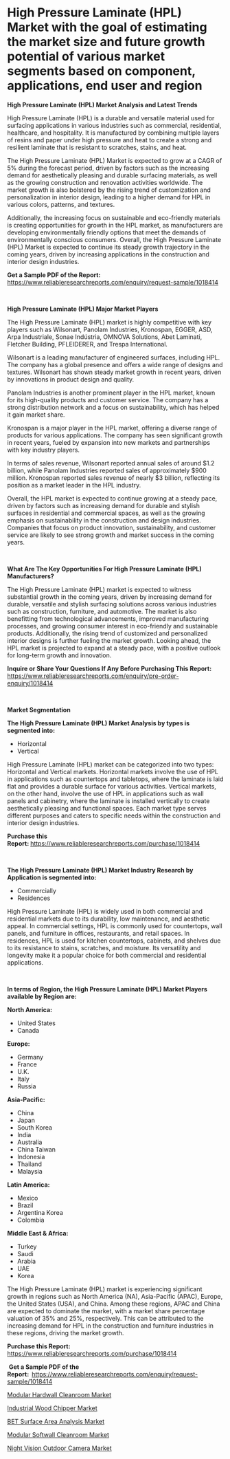 <p><h1>High Pressure Laminate (HPL) Market with the goal of estimating the market size and future growth potential of various market segments based on component, applications, end user and region</h1></p><p><strong>High Pressure Laminate (HPL) Market Analysis and Latest Trends</strong></p>
<p><p>High Pressure Laminate (HPL) is a durable and versatile material used for surfacing applications in various industries such as commercial, residential, healthcare, and hospitality. It is manufactured by combining multiple layers of resins and paper under high pressure and heat to create a strong and resilient laminate that is resistant to scratches, stains, and heat.</p><p>The High Pressure Laminate (HPL) Market is expected to grow at a CAGR of 5% during the forecast period, driven by factors such as the increasing demand for aesthetically pleasing and durable surfacing materials, as well as the growing construction and renovation activities worldwide. The market growth is also bolstered by the rising trend of customization and personalization in interior design, leading to a higher demand for HPL in various colors, patterns, and textures.</p><p>Additionally, the increasing focus on sustainable and eco-friendly materials is creating opportunities for growth in the HPL market, as manufacturers are developing environmentally friendly options that meet the demands of environmentally conscious consumers. Overall, the High Pressure Laminate (HPL) Market is expected to continue its steady growth trajectory in the coming years, driven by increasing applications in the construction and interior design industries.</p></p>
<p><strong>Get a Sample PDF of the Report:&nbsp;</strong> <a href="https://www.reliableresearchreports.com/enquiry/request-sample/1018414">https://www.reliableresearchreports.com/enquiry/request-sample/1018414</a></p>
<p>&nbsp;</p>
<p><strong>High Pressure Laminate (HPL) Major Market Players</strong></p>
<p><p>The High Pressure Laminate (HPL) market is highly competitive with key players such as Wilsonart, Panolam Industries, Kronospan, EGGER, ASD, Arpa Industriale, Sonae Indústria, OMNOVA Solutions, Abet Laminati, Fletcher Building, PFLEIDERER, and Trespa International.</p><p>Wilsonart is a leading manufacturer of engineered surfaces, including HPL. The company has a global presence and offers a wide range of designs and textures. Wilsonart has shown steady market growth in recent years, driven by innovations in product design and quality.</p><p>Panolam Industries is another prominent player in the HPL market, known for its high-quality products and customer service. The company has a strong distribution network and a focus on sustainability, which has helped it gain market share.</p><p>Kronospan is a major player in the HPL market, offering a diverse range of products for various applications. The company has seen significant growth in recent years, fueled by expansion into new markets and partnerships with key industry players.</p><p>In terms of sales revenue, Wilsonart reported annual sales of around $1.2 billion, while Panolam Industries reported sales of approximately $900 million. Kronospan reported sales revenue of nearly $3 billion, reflecting its position as a market leader in the HPL industry.</p><p>Overall, the HPL market is expected to continue growing at a steady pace, driven by factors such as increasing demand for durable and stylish surfaces in residential and commercial spaces, as well as the growing emphasis on sustainability in the construction and design industries. Companies that focus on product innovation, sustainability, and customer service are likely to see strong growth and market success in the coming years.</p></p>
<p>&nbsp;</p>
<p><strong>What Are The Key Opportunities For High Pressure Laminate (HPL) Manufacturers?</strong></p>
<p><p>The High Pressure Laminate (HPL) market is expected to witness substantial growth in the coming years, driven by increasing demand for durable, versatile and stylish surfacing solutions across various industries such as construction, furniture, and automotive. The market is also benefitting from technological advancements, improved manufacturing processes, and growing consumer interest in eco-friendly and sustainable products. Additionally, the rising trend of customized and personalized interior designs is further fueling the market growth. Looking ahead, the HPL market is projected to expand at a steady pace, with a positive outlook for long-term growth and innovation.</p></p>
<p><strong>Inquire or Share Your Questions If Any Before Purchasing This Report:</strong> <a href="https://www.reliableresearchreports.com/enquiry/pre-order-enquiry/1018414">https://www.reliableresearchreports.com/enquiry/pre-order-enquiry/1018414</a></p>
<p>&nbsp;</p>
<p><strong>Market Segmentation</strong></p>
<p><strong>The High Pressure Laminate (HPL) Market Analysis by types is segmented into:</strong></p>
<p><ul><li>Horizontal</li><li>Vertical</li></ul></p>
<p><p>High Pressure Laminate (HPL) market can be categorized into two types: Horizontal and Vertical markets. Horizontal markets involve the use of HPL in applications such as countertops and tabletops, where the laminate is laid flat and provides a durable surface for various activities. Vertical markets, on the other hand, involve the use of HPL in applications such as wall panels and cabinetry, where the laminate is installed vertically to create aesthetically pleasing and functional spaces. Each market type serves different purposes and caters to specific needs within the construction and interior design industries.</p></p>
<p><strong>Purchase this Report:&nbsp;</strong><a href="https://www.reliableresearchreports.com/purchase/1018414">https://www.reliableresearchreports.com/purchase/1018414</a></p>
<p>&nbsp;</p>
<p><strong>The High Pressure Laminate (HPL) Market Industry Research by Application is segmented into:</strong></p>
<p><ul><li>Commercially</li><li>Residences</li></ul></p>
<p><p>High Pressure Laminate (HPL) is widely used in both commercial and residential markets due to its durability, low maintenance, and aesthetic appeal. In commercial settings, HPL is commonly used for countertops, wall panels, and furniture in offices, restaurants, and retail spaces. In residences, HPL is used for kitchen countertops, cabinets, and shelves due to its resistance to stains, scratches, and moisture. Its versatility and longevity make it a popular choice for both commercial and residential applications.</p></p>
<p>&nbsp;</p>
<p><strong>In terms of Region, the High Pressure Laminate (HPL) Market Players available by Region are:</strong></p>
<p>
    <p> <strong> North America: </strong>
        <ul>
            <li>United States</li>
            <li>Canada</li>
        </ul>
        </p> 
    <p> <strong> Europe: </strong>
        <ul>
            <li>Germany</li>
            <li>France</li>
            <li>U.K.</li>
            <li>Italy</li>
            <li>Russia</li>
        </ul>
        </p> 
    <p> <strong> Asia-Pacific: </strong>
        <ul>
            <li>China</li>
            <li>Japan</li>
            <li>South Korea</li>
            <li>India</li>
            <li>Australia</li>
            <li>China Taiwan</li>
            <li>Indonesia</li>
            <li>Thailand</li>
            <li>Malaysia</li>
        </ul>
        </p> 
    <p> <strong> Latin America: </strong>
        <ul>
            <li>Mexico</li>
            <li>Brazil</li>
            <li>Argentina Korea</li>
            <li>Colombia</li>
        </ul>
        </p> 
    <p> <strong> Middle East & Africa: </strong>
        <ul>
            <li>Turkey</li>
            <li>Saudi</li>
            <li>Arabia</li>
            <li>UAE</li>
            <li>Korea</li>
        </ul>
    </p>
    </p>
<p><p>The High Pressure Laminate (HPL) market is experiencing significant growth in regions such as North America (NA), Asia-Pacific (APAC), Europe, the United States (USA), and China. Among these regions, APAC and China are expected to dominate the market, with a market share percentage valuation of 35% and 25%, respectively. This can be attributed to the increasing demand for HPL in the construction and furniture industries in these regions, driving the market growth.</p></p>
<p><strong>Purchase this Report: </strong><a href="https://www.reliableresearchreports.com/purchase/1018414">https://www.reliableresearchreports.com/purchase/1018414</a></p>
<p>&nbsp;<strong>Get a Sample PDF of the Report:&nbsp;&nbsp;</strong><a href="https://www.reliableresearchreports.com/enquiry/request-sample/1018414">https://www.reliableresearchreports.com/enquiry/request-sample/1018414</a></p>
<p><strong></strong></p>
<p><p><a href="https://medium.com/p/bbcb18303d66/edit">Modular Hardwall Cleanroom Market</a></p><p><a href="https://medium.com/p/3c8b862e5bad/edit">Industrial Wood Chipper Market</a></p><p><a href="https://medium.com/p/a6f3a7b47073/edit">BET Surface Area Analysis Market</a></p><p><a href="https://medium.com/p/3ee526c597b0/edit">Modular Softwall Cleanroom Market</a></p><p><a href="https://medium.com/p/54a49a3570df/edit">Night Vision Outdoor Camera Market</a></p></p>